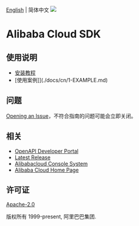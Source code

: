 [English](README.md) | 简体中文
![](https://aliyunsdk-pages.alicdn.com/icons/AlibabaCloud.svg)

# Alibaba Cloud SDK

## 使用说明

- [安装教程](./docs/cn/0-INSTALLATION.md)
- [使用案例]](./docs/cn/1-EXAMPLE.md)

## 问题

[Opening an Issue](https://github.com/aliyun/alibabacloud-cpp-sdk/issues/new)，不符合指南的问题可能会立即关闭。

## 相关

* [OpenAPI Developer Portal][open-api]
* [Latest Release][latest-release]
* [Alibabacloud Console System][console]
* [Alibaba Cloud Home Page][aliyun]

## 许可证

[Apache-2.0](http://www.apache.org/licenses/LICENSE-2.0)

版权所有 1999-present, 阿里巴巴集团.

[open-api]: https://next.api.aliyun.com
[latest-release]: https://github.com/aliyun/alibabacloud-cpp-sdk/releases
[console]: https://home.console.aliyun.com
[aliyun]: https://www.aliyun.com
